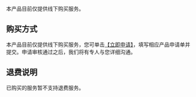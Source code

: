 本产品目前仅提供线下购买服务。

## 购买方式
本产品目前仅提供线下购买服务，您可单击[【立即申请】](https://cloud.tencent.com/apply/p/scpm2hi7xxm)，填写相应产品申请单并提交。申请审核通过之后，我们将有专人与您详细沟通。

## 退费说明
已购买的服务暂不支持退费服务。
